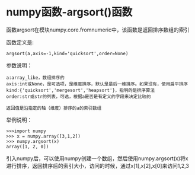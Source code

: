 # numpy函数-argsort()函数 #

函数argsort在模块numpy.core.fromnumeric中，该函数是返回排序数组的索引

函数定义是:
	
	argsort(a,axis=-1,kind='quicksort',order=None)

参数说明：

	a:array_like，数组排序的
	axis:int或None，是可选项，是维度排序，默认是最后一维排序。如果没有，使用扁平排序
	kind:{'quicksort','mergesort','heapsort'}，指明的是排序算法
	order:str或str的列表，可选，根据a是否是有定义的字段来决定比较的

	返回值是沿指定的轴（维度）排序的a的索引数组

举例说明：

	>>>import numpy
	>>> x = numpy.array([3,1,2])
	>>> numpy.argsort(x)
	array([1, 2, 0])
	
引入numpy后，可以使用numpy创建一个数组，然后使用numpy.argsort(x)将x进行排序，返回排序后的索引大小，访问的时候，通过x[1],x[2],x[0]来访问1,2,3

